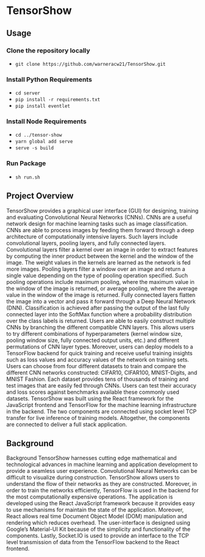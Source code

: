 # TensorShow
## Usage
### Clone the repository locally
* `git clone https://github.com/warneracw21/TensorShow.git`

### Install Python Requirements
* `cd server`
* `pip install -r requirements.txt`
* `pip install eventlet`

### Install Node Requirements
* `cd ../tensor-show`
* `yarn global add serve`
* `serve -s build`

### Run Package
* `sh run.sh`




## Project Overview
TensorShow provides a graphical user interface (GUI) for designing, training and evaluating Convolutional Neural Networks (CNNs). CNNs are a useful network design for machine learning tasks such as image classification. CNNs are able to process images by feeding them forward through a deep architecture of computationally intensive layers. Such layers include convolutional layers, pooling layers, and fully connected layers. Convolutional layers filter a kernel over an image in order to extract features by computing the inner product between the kernel and the window of the image. The weight values in the kernels are learned as the network is fed more images. Pooling layers filter a window over an image and return a single value depending on the type of pooling operation specified. Such pooling operations include maximum pooling, where the maximum value in the window of the image is returned, or average pooling, where the average value in the window of the image is returned. Fully connected layers flatten the image into a vector and pass it forward through a Deep Neural Network (DNN). Classification is achieved after passing the output of the last fully connected layer into the SoftMax function where a probability distribution over the class labels is returned. Users are able to easily construct multiple CNNs by branching the different compatible CNN layers. This allows users to try different combinations of hyperparameters (kernel window size, pooling window size, fully connected output units, etc.) and different permutations of CNN layer types. Moreover, users can deploy models to a TensorFlow backend for quick training and receive useful training insights such as loss values and accuracy values of the network on training sets. Users can choose from four different datasets to train and compare the different CNN networks constructed: CIFAR10, CIFAR100, MNIST-Digits, and MNIST Fashion. Each dataset provides tens of thousands of training and test images that are easily fed through CNNs. Users can test their accuracy and loss scores against benchmarks available these commonly used datasets. TensorShow was built using the React framework for the JavaScript frontend and TensorFlow for the machine learning infrastructure in the backend. The two components are connected using socket level TCP transfer for live inference of training models. Altogether, the components are connected to deliver a full stack application.

## Background
Background
TensorShow harnesses cutting edge mathematical and technological advances in machine learning and application development to provide a seamless user experience. Convolutional Neural Networks can be difficult to visualize during construction. TensorShow allows users to understand the flow of their networks as they are constructed. Moreover, in order to train the networks efficiently, TensorFlow is used in the backend for the most computationally expensive operations. The application is developed using the React JavaScript framework because it provides easy to use mechanisms for maintain the state of the application. Moreover, React allows real time Document Object Model (DOM) manipulation and rendering which reduces overhead.  The user-interface is designed using Google’s Material-UI Kit because of the simplicity and functionality of the components. Lastly, Socket.IO is used to provide an interface to the TCP level transmission of data from the TensorFlow backend to the React frontend.

